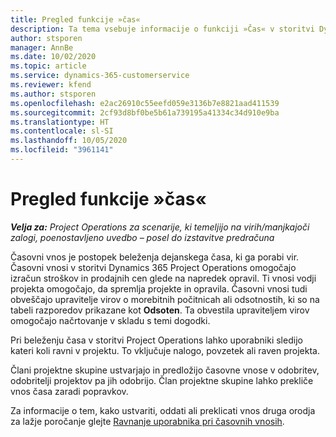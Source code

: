 ```yaml
---
title: Pregled funkcije »čas«
description: Ta tema vsebuje informacije o funkciji »Čas« v storitvi Dynamics 365 Project Operations.
author: stsporen
manager: AnnBe
ms.date: 10/02/2020
ms.topic: article
ms.service: dynamics-365-customerservice
ms.reviewer: kfend
ms.author: stsporen
ms.openlocfilehash: e2ac26910c55eefd059e3136b7e8821aad411539
ms.sourcegitcommit: 2cf93d8bf0be5b61a739195a41334c34d910e9ba
ms.translationtype: HT
ms.contentlocale: sl-SI
ms.lasthandoff: 10/05/2020
ms.locfileid: "3961141"
---
```

# <a name="time-overview"></a>Pregled funkcije »čas«

_**Velja za:** Project Operations za scenarije, ki temeljijo na virih/manjkajoči zalogi, poenostavljeno uvedbo – posel do izstavitve predračuna_

Časovni vnos je postopek beleženja dejanskega časa, ki ga porabi vir. Časovni vnosi v storitvi Dynamics 365 Project Operations omogočajo izračun stroškov in prodajnih cen glede na napredek opravil. Ti vnosi vodji projekta omogočajo, da spremlja projekte in opravila. Časovni vnosi tudi obveščajo upravitelje virov o morebitnih počitnicah ali odsotnostih, ki so na tabeli razporedov prikazane kot **Odsoten**. Ta obvestila upraviteljem virov omogočajo načrtovanje v skladu s temi dogodki.

Pri beleženju časa v storitvi Project Operations lahko uporabniki sledijo kateri koli ravni v projektu. To vključuje nalogo, povzetek ali raven projekta.

Člani projektne skupine ustvarjajo in predložijo časovne vnose v odobritev, odobritelji projektov pa jih odobrijo. Član projektne skupine lahko prekliče vnos časa zaradi popravkov.

Za informacije o tem, kako ustvariti, oddati ali preklicati vnos druga orodja za lažje poročanje glejte [Ravnanje uporabnika pri časovnih vnosih](ui-behavior-time.md).

